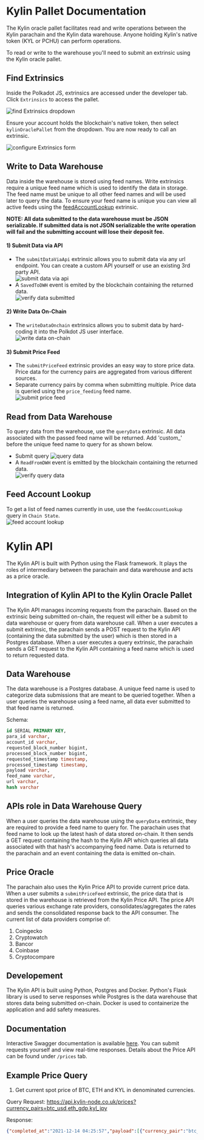 # Kylin Pallet Documentation

The Kylin oracle pallet facilitates read and write operations between the Kylin parachain and the Kylin data warehouse. Anyone holding Kylin's native token (KYL or PCHU) can perform operations.  

To read or write to the warehouse you'll need to submit an extrinsic using the Kylin oracle pallet.

## Find Extrinsics
Inside the Polkadot JS, extrinsics are accessed under the developer tab. Click `Extrinsics` to access the pallet.  

![find Extrinsics dropdown](./doc/imgs/extrinsic_dropdown.png)

Ensure your account holds the blockchain's native token, then select `kylinOraclePallet` from the dropdown. You are now ready to call an extrinsic.

![configure Extrinsics form](./doc/imgs/extrinsic_form.png)

## Write to Data Warehouse
Data inside the warehouse is stored using feed names. Write extrinsics require a unique feed name which is used to identify the data in storage. The feed name must be unique to all other feed names and will be used later to query the data. To ensure your feed name is unique you can view all active feeds using the [feedAccountLookup](#Feed-Account-Lookup) extrinsic.  

**NOTE: All data submitted to the data warehouse must be JSON serializable. If submitted data is not JSON serializable the write operation will fail and the submitting account will lose their deposit fee.**

#### 1) Submit Data via API  
- The `submitDataViaApi` extrinsic allows you to submit data via any url endpoint. You can create a custom API yourself or use an existing 3rd party API.  
![submit data via api](./doc/imgs/submit_via_api.png)
- A `SavedToDWH` event is emited by the blockchain containing the returned data.  
![verify data submitted](./doc/imgs/verify_submit.png)

#### 2) Write Data On-Chain  
- The `writeDataOnchain` extrinsics allows you to submit data by hard-coding it into the Polkdot JS user interface.  
![write data on-chain](./doc/imgs/write_data_onchain.png)

#### 3) Submit Price Feed  
- The `submitPriceFeed` extrinsic provides an easy way to store price data. Price data for the currency pairs are aggregated from various different sources.
- Separate currency pairs by comma when submitting multiple. Price data is queried using the `price_feeding` feed name.  
![submit price feed](./doc/imgs/submit_price_feed.png)

## Read from Data Warehouse
To query data from the warehouse, use the `queryData` extrinsic. All data associated with the passed feed name will be returned. Add 'custom_' before the unique feed name to query for as shown below.
- Submit query
![query data](./doc/imgs/query_feed.png)
- A `ReadFromDWH` event is emitted by the blockchain containing the returned data.  
![verify query data](./doc/imgs/verify_query.png)

## Feed Account Lookup
To get a list of feed names currently in use, use the `feedAccountLookup` query in `Chain State`.  
![feed account lookup](./doc/imgs/feed_account_lookup.png)


# Kylin API

The Kylin API is built with Python using the Flask framework. It plays the roles of intermediary between the parachain and data warehouse and acts as a price oracle.  

## Integration of Kylin API to the Kylin Oracle Pallet

The Kylin API manages incoming requests from the parachain. Based on the extrinsic being submitted on-chain, the request will either be a submit to data warehouse or query from data warehouse call. When a user executes a submit extrinsic, the parachain sends a POST request to the Kylin API (containing the data submitted by the user) which is then stored in a Postgres database. When a user executes a query extrinsic, the parachain sends a GET request to the Kylin API containing a feed name which is used to return requested data.  

## Data Warehouse
The data warehouse is a Postgres database. A unique feed name is used to categorize data submissions that are meant to be queried together. When a user queries the warehouse using a feed name, all data ever submitted to that feed name is returned. 

Schema:
```sql
id SERIAL PRIMARY KEY,
para_id varchar,
account_id varchar,
requested_block_number bigint,
processed_block_number bigint,
requested_timestamp timestamp,
processed_timestamp timestamp,
payload varchar,
feed_name varchar,
url varchar,
hash varchar
```

## APIs role in Data Warehouse Query
When a user queries the data warehouse using the `queryData` extrinsic, they are required to provide a feed name to query for. The parachain uses that feed name to look up the latest hash of data stored on-chain. It then sends a GET request containing the hash to the Kylin API which queries all data associated with that hash's accompanying feed name. Data is returned to the parachain and an event containing the data is emitted on-chain. 

## Price Oracle 
The parachain also uses the Kylin Price API to provide current price data. When a user submits a `submitPriceFeed` extrinsic, the price data that is stored in the warehouse is retrieved from the Kylin Price API. The price API queries various exchange rate providers, consolidates/aggregates the rates and sends the consolidated response back to the API consumer. The current list of data providers comprise of:
1. Coingecko
2. Cryptowatch
3. Bancor
4. Coinbase
5. Cryptocompare

## Developement
The Kylin API is built using Python, Postgres and Docker. Python's Flask library is used to serve responses while Postgres is the data warehouse that stores data being submitted on-chain. Docker is used to containerize the application and add safety measures. 

## Documentation
Interactive Swagger documentation is available [here](https://api.kylin-node.co.uk/). You can submit requests yourself and view real-time responses. Details about the Price API can be found under `/prices` tab. 

## Example Price Query
1. Get current spot price of BTC, ETH and KYL in denominated currencies.

Query Request:
https://api.kylin-node.co.uk/prices?currency_pairs=btc_usd,eth_gdp,kyl_jpy

Response:
```json
{"completed_at":"2021-12-14 04:25:57","payload":[{"currency_pair":"btc_usd","market_name":"market:coinbase:btcusd","price":47127.12,"processed_at":"2021-12-14 04:25:55","source_name":"coinbase"},{"currency_pair":"btc_usd","market_name":"market:coingecko:btcusd","price":47167.0,"processed_at":"2021-12-14 04:25:56","source_name":"coingecko"},{"currency_pair":"kyl_jpy","market_name":"market:coingecko:kyljpy","price":19.98,"processed_at":"2021-12-14 04:25:57","source_name":"coingecko"},{"currency_pair":"btc_usd","market_name":"market:cryptocompare:btcusd","price":47124.27,"processed_at":"2021-12-14 04:25:57","source_name":"cryptocompare"},{"currency_pair":"kyl_jpy","market_name":"market:cryptocompare:kyljpy","price":20.13,"processed_at":"2021-12-14 04:25:57","source_name":"cryptocompare"},{"currency_pair":"btc_usd","market_name":"market:binance-us:btcusd","price":47097.92,"processed_at":"2021-12-14 04:25:57","source_name":"cryptowatch"},{"currency_pair":"btc_usd","market_name":"market:binance-us:btcusdc","price":47080.37,"processed_at":"2021-12-14 04:25:57","source_name":"cryptowatch"},{"currency_pair":"btc_usd","market_name":"market:binance-us:btcusdt","price":47094.26,"processed_at":"2021-12-14 04:25:57","source_name":"cryptowatch"},{"currency_pair":"btc_usd","market_name":"market:binance:btcusd-perpetual-future-inverse","price":47079,"processed_at":"2021-12-14 04:25:57","source_name":"cryptowatch"},{"currency_pair":"btc_usd","market_name":"market:binance:btcusd-quarterly-future-inverse","price":47122,"processed_at":"2021-12-14 04:25:57","source_name":"cryptowatch"},{"currency_pair":"btc_usd","market_name":"market:binance:btcusd-quarterly-future-inverse-25mar22","price":48138.2,"processed_at":"2021-12-14 04:25:57","source_name":"cryptowatch"},{"currency_pair":"btc_usd","market_name":"market:binance:btcusd-quarterly-future-inverse-31dec21","price":47122,"processed_at":"2021-12-14 04:25:57","source_name":"cryptowatch"},{"currency_pair":"btc_usd","market_name":"market:binance:btcusdc","price":47075.75,"processed_at":"2021-12-14 04:25:57","source_name":"cryptowatch"},{"currency_pair":"btc_usd","market_name":"market:binance:btcusdp","price":47064.42,"processed_at":"2021-12-14 04:25:57","source_name":"cryptowatch"},{"currency_pair":"btc_usd","market_name":"market:binance:btcusdt","price":47080.69,"processed_at":"2021-12-14 04:25:57","source_name":"cryptowatch"},{"currency_pair":"btc_usd","market_name":"market:binance:btcusdt-perpetual-futures","price":47055.44,"processed_at":"2021-12-14 04:25:57","source_name":"cryptowatch"},{"currency_pair":"btc_usd","market_name":"market:bisq:btcusd","price":49288.9341,"processed_at":"2021-12-14 04:25:57","source_name":"cryptowatch"},{"currency_pair":"btc_usd","market_name":"market:bitbay:btcusd","price":46613,"processed_at":"2021-12-14 04:25:57","source_name":"cryptowatch"},{"currency_pair":"btc_usd","market_name":"market:bitbay:btcusdc","price":47167.389999,"processed_at":"2021-12-14 04:25:57","source_name":"cryptowatch"},{"currency_pair":"btc_usd","market_name":"market:bitbay:btcusdt","price":47020.91,"processed_at":"2021-12-14 04:25:57","source_name":"cryptowatch"},{"currency_pair":"btc_usd","market_name":"market:bitfinex:btcusd","price":47135,"processed_at":"2021-12-14 04:25:57","source_name":"cryptowatch"},{"currency_pair":"btc_usd","market_name":"market:bitfinex:btcusdt","price":47088,"processed_at":"2021-12-14 04:25:57","source_name":"cryptowatch"},{"currency_pair":"btc_usd","market_name":"market:bitfinex:btcusdt-perpetual-futures","price":47092,"processed_at":"2021-12-14 04:25:57","source_name":"cryptowatch"},{"currency_pair":"btc_usd","market_name":"market:bitflyer:btcusd","price":47110.19,"processed_at":"2021-12-14 04:25:57","source_name":"cryptowatch"},{"currency_pair":"btc_usd","market_name":"market:bitmex:btcusd-biquarterly-future-inverse","price":47970,"processed_at":"2021-12-14 04:25:57","source_name":"cryptowatch"},{"currency_pair":"btc_usd","market_name":"market:bitmex:btcusd-biquarterly-future-inverse-25mar22","price":47970,"processed_at":"2021-12-14 04:25:57","source_name":"cryptowatch"},{"currency_pair":"btc_usd","market_name":"market:bitmex:btcusd-perpetual-future-inverse","price":47079.5,"processed_at":"2021-12-14 04:25:57","source_name":"cryptowatch"},{"currency_pair":"btc_usd","market_name":"market:bitmex:btcusd-quarterly-future-inverse","price":47125,"processed_at":"2021-12-14 04:25:57","source_name":"cryptowatch"},{"currency_pair":"btc_usd","market_name":"market:bitmex:btcusdt-monthly-futures","price":47011.5,"processed_at":"2021-12-14 04:25:57","source_name":"cryptowatch"},{"currency_pair":"btc_usd","market_name":"market:bitmex:btcusdt-monthly-futures-31dec21","price":47011.5,"processed_at":"2021-12-14 04:25:57","source_name":"cryptowatch"},{"currency_pair":"btc_usd","market_name":"market:bitstamp:btcusd","price":47103.07,"processed_at":"2021-12-14 04:25:57","source_name":"cryptowatch"},{"currency_pair":"btc_usd","market_name":"market:bitstamp:btcusdc","price":47161.09,"processed_at":"2021-12-14 04:25:57","source_name":"cryptowatch"},{"currency_pair":"btc_usd","market_name":"market:bitstamp:btcusdt","price":47032.79,"processed_at":"2021-12-14 04:25:57","source_name":"cryptowatch"},{"currency_pair":"btc_usd","market_name":"market:bittrex:btcusd","price":47093.146,"processed_at":"2021-12-14 04:25:57","source_name":"cryptowatch"},{"currency_pair":"btc_usd","market_name":"market:bittrex:btcusdt","price":47072.26356283,"processed_at":"2021-12-14 04:25:57","source_name":"cryptowatch"},{"currency_pair":"btc_usd","market_name":"market:cexio:btcusd","price":47095,"processed_at":"2021-12-14 04:25:57","source_name":"cryptowatch"},{"currency_pair":"btc_usd","market_name":"market:cexio:btcusdt","price":46806.5,"processed_at":"2021-12-14 04:25:57","source_name":"cryptowatch"},{"currency_pair":"btc_usd","market_name":"market:coinbase-pro:btcusd","price":47106.56,"processed_at":"2021-12-14 04:25:57","source_name":"cryptowatch"},{"currency_pair":"btc_usd","market_name":"market:coinbase-pro:btcusdc","price":47109.11,"processed_at":"2021-12-14 04:25:57","source_name":"cryptowatch"},{"currency_pair":"btc_usd","market_name":"market:coinbase-pro:btcusdt","price":47076.86,"processed_at":"2021-12-14 04:25:57","source_name":"cryptowatch"},{"currency_pair":"btc_usd","market_name":"market:deribit:btcusd-perpetual-future-inverse","price":47126,"processed_at":"2021-12-14 04:25:57","source_name":"cryptowatch"},{"currency_pair":"btc_usd","market_name":"market:deribit:btcusd-quarterly-future-inverse","price":47191.5,"processed_at":"2021-12-14 04:25:57","source_name":"cryptowatch"},{"currency_pair":"btc_usd","market_name":"market:deribit:btcusd-quarterly-future-inverse-24jun22","price":48988.5,"processed_at":"2021-12-14 04:25:57","source_name":"cryptowatch"},{"currency_pair":"btc_usd","market_name":"market:deribit:btcusd-quarterly-future-inverse-25mar22","price":48006.5,"processed_at":"2021-12-14 04:25:57","source_name":"cryptowatch"},{"currency_pair":"btc_usd","market_name":"market:deribit:btcusd-quarterly-future-inverse-28jan22","price":47466,"processed_at":"2021-12-14 04:25:57","source_name":"cryptowatch"},{"currency_pair":"btc_usd","market_name":"market:deribit:btcusd-quarterly-future-inverse-30sep22","price":50128.5,"processed_at":"2021-12-14 04:25:57","source_name":"cryptowatch"},{"currency_pair":"btc_usd","market_name":"market:ftx-us:btcusd","price":47112,"processed_at":"2021-12-14 04:25:57","source_name":"cryptowatch"},{"currency_pair":"btc_usd","market_name":"market:ftx-us:btcusdt","price":47082,"processed_at":"2021-12-14 04:25:57","source_name":"cryptowatch"},{"currency_pair":"btc_usd","market_name":"market:ftx:btcusd","price":47100,"processed_at":"2021-12-14 04:25:57","source_name":"cryptowatch"},{"currency_pair":"btc_usd","market_name":"market:ftx:btcusd-perpetual-futures","price":47108,"processed_at":"2021-12-14 04:25:57","source_name":"cryptowatch"},{"currency_pair":"btc_usd","market_name":"market:ftx:btcusd-quarterly-futures","price":47195,"processed_at":"2021-12-14 04:25:57","source_name":"cryptowatch"},{"currency_pair":"btc_usd","market_name":"market:ftx:btcusd-quarterly-futures-25mar22","price":48238,"processed_at":"2021-12-14 04:25:57","source_name":"cryptowatch"},{"currency_pair":"btc_usd","market_name":"market:ftx:btcusd-quarterly-futures-31dec21","price":47195,"processed_at":"2021-12-14 04:25:57","source_name":"cryptowatch"},{"currency_pair":"btc_usd","market_name":"market:ftx:btcusdt","price":47084,"processed_at":"2021-12-14 04:25:57","source_name":"cryptowatch"},{"currency_pair":"btc_usd","market_name":"market:gateio:btcusd","price":47093,"processed_at":"2021-12-14 04:25:57","source_name":"cryptowatch"},{"currency_pair":"btc_usd","market_name":"market:gateio:btcusdt","price":47070.36,"processed_at":"2021-12-14 04:25:57","source_name":"cryptowatch"},{"currency_pair":"btc_usd","market_name":"market:gemini:btcusd","price":47111.27,"processed_at":"2021-12-14 04:25:57","source_name":"cryptowatch"},{"currency_pair":"btc_usd","market_name":"market:hitbtc:btcusdc","price":47077.78656,"processed_at":"2021-12-14 04:25:57","source_name":"cryptowatch"},{"currency_pair":"btc_usd","market_name":"market:hitbtc:btcusdt","price":47073.27,"processed_at":"2021-12-14 04:25:57","source_name":"cryptowatch"},{"currency_pair":"btc_usd","market_name":"market:huobi:btcusdc","price":47100.83,"processed_at":"2021-12-14 04:25:57","source_name":"cryptowatch"},{"currency_pair":"btc_usd","market_name":"market:huobi:btcusdt","price":47078.91,"processed_at":"2021-12-14 04:25:57","source_name":"cryptowatch"},{"currency_pair":"btc_usd","market_name":"market:kraken-futures:btcusd-biquarterly-future-inverse","price":48552,"processed_at":"2021-12-14 04:25:57","source_name":"cryptowatch"},{"currency_pair":"btc_usd","market_name":"market:kraken-futures:btcusd-biquarterly-future-inverse-24jun22","price":48552,"processed_at":"2021-12-14 04:25:57","source_name":"cryptowatch"},{"currency_pair":"btc_usd","market_name":"market:kraken-futures:btcusd-monthly-future-inverse","price":47005,"processed_at":"2021-12-14 04:25:57","source_name":"cryptowatch"},{"currency_pair":"btc_usd","market_name":"market:kraken-futures:btcusd-monthly-future-inverse-31dec21","price":47005,"processed_at":"2021-12-14 04:25:57","source_name":"cryptowatch"},{"currency_pair":"btc_usd","market_name":"market:kraken-futures:btcusd-perpetual-future-inverse","price":47099,"processed_at":"2021-12-14 04:25:57","source_name":"cryptowatch"},{"currency_pair":"btc_usd","market_name":"market:kraken-futures:btcusd-quarterly-future-inverse","price":47640.5,"processed_at":"2021-12-14 04:25:57","source_name":"cryptowatch"},{"currency_pair":"btc_usd","market_name":"market:kraken-futures:btcusd-quarterly-future-inverse-25mar22","price":47640.5,"processed_at":"2021-12-14 04:25:57","source_name":"cryptowatch"},{"currency_pair":"btc_usd","market_name":"market:kraken:btcusd","price":47082,"processed_at":"2021-12-14 04:25:57","source_name":"cryptowatch"},{"currency_pair":"btc_usd","market_name":"market:kraken:btcusdc","price":47124.12,"processed_at":"2021-12-14 04:25:57","source_name":"cryptowatch"},{"currency_pair":"btc_usd","market_name":"market:kraken:btcusdt","price":47081,"processed_at":"2021-12-14 04:25:57","source_name":"cryptowatch"},{"currency_pair":"btc_usd","market_name":"market:liquid:btcusd","price":47143.8,"processed_at":"2021-12-14 04:25:57","source_name":"cryptowatch"},{"currency_pair":"btc_usd","market_name":"market:liquid:btcusdt","price":47086.01,"processed_at":"2021-12-14 04:25:57","source_name":"cryptowatch"},{"currency_pair":"btc_usd","market_name":"market:okcoin:btcusd","price":47089.48,"processed_at":"2021-12-14 04:25:57","source_name":"cryptowatch"},{"currency_pair":"btc_usd","market_name":"market:okcoin:btcusdt","price":47101.9,"processed_at":"2021-12-14 04:25:57","source_name":"cryptowatch"},{"currency_pair":"btc_usd","market_name":"market:okex:btcusd-biquarterly-future-inverse","price":48160.4,"processed_at":"2021-12-14 04:25:57","source_name":"cryptowatch"},{"currency_pair":"btc_usd","market_name":"market:okex:btcusd-biweekly-future-inverse","price":47131.6,"processed_at":"2021-12-14 04:25:57","source_name":"cryptowatch"},{"currency_pair":"btc_usd","market_name":"market:okex:btcusd-quarterly-future-inverse","price":47101.2,"processed_at":"2021-12-14 04:25:57","source_name":"cryptowatch"},{"currency_pair":"btc_usd","market_name":"market:okex:btcusd-weekly-future-inverse","price":47091.5,"processed_at":"2021-12-14 04:25:57","source_name":"cryptowatch"},{"currency_pair":"btc_usd","market_name":"market:okex:btcusdc","price":47099,"processed_at":"2021-12-14 04:25:57","source_name":"cryptowatch"},{"currency_pair":"btc_usd","market_name":"market:okex:btcusdk","price":47093.9,"processed_at":"2021-12-14 04:25:57","source_name":"cryptowatch"},{"currency_pair":"btc_usd","market_name":"market:okex:btcusdt","price":47076.3,"processed_at":"2021-12-14 04:25:57","source_name":"cryptowatch"},{"currency_pair":"btc_usd","market_name":"market:okex:btcusdt-biquarterly-futures","price":48212.2,"processed_at":"2021-12-14 04:25:57","source_name":"cryptowatch"},{"currency_pair":"btc_usd","market_name":"market:okex:btcusdt-biweekly-futures","price":47170.4,"processed_at":"2021-12-14 04:25:57","source_name":"cryptowatch"},{"currency_pair":"btc_usd","market_name":"market:okex:btcusdt-quarterly-futures","price":47152.7,"processed_at":"2021-12-14 04:25:57","source_name":"cryptowatch"},{"currency_pair":"btc_usd","market_name":"market:okex:btcusdt-weekly-futures","price":47101.4,"processed_at":"2021-12-14 04:25:57","source_name":"cryptowatch"},{"currency_pair":"btc_usd","market_name":"market:poloniex:btcusdc","price":47103.2165643,"processed_at":"2021-12-14 04:25:57","source_name":"cryptowatch"},{"currency_pair":"btc_usd","market_name":"market:poloniex:btcusdj","price":46000.00000011,"processed_at":"2021-12-14 04:25:57","source_name":"cryptowatch"},{"currency_pair":"btc_usd","market_name":"market:poloniex:btcusdt","price":47068.91497841,"processed_at":"2021-12-14 04:25:57","source_name":"cryptowatch"}],"started_at":"2021-12-14 04:25:55"}
```
